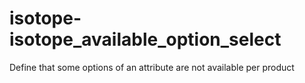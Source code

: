 isotope-isotope_available_option_select
=======================================

Define that some options of an attribute are not available per product

